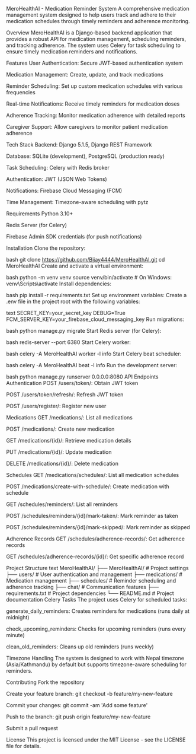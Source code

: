 MeroHealthAI - Medication Reminder System
A comprehensive medication management system designed to help users track and adhere to their medication schedules through timely reminders and adherence monitoring.

Overview
MeroHealthAI is a Django-based backend application that provides a robust API for medication management, scheduling reminders, and tracking adherence. The system uses Celery for task scheduling to ensure timely medication reminders and notifications.

Features
User Authentication: Secure JWT-based authentication system

Medication Management: Create, update, and track medications

Reminder Scheduling: Set up custom medication schedules with various frequencies

Real-time Notifications: Receive timely reminders for medication doses

Adherence Tracking: Monitor medication adherence with detailed reports

Caregiver Support: Allow caregivers to monitor patient medication adherence

Tech Stack
Backend: Django 5.1.5, Django REST Framework

Database: SQLite (development), PostgreSQL (production ready)

Task Scheduling: Celery with Redis broker

Authentication: JWT (JSON Web Tokens)

Notifications: Firebase Cloud Messaging (FCM)

Time Management: Timezone-aware scheduling with pytz

Requirements
Python 3.10+

Redis Server (for Celery)

Firebase Admin SDK credentials (for push notifications)

Installation
Clone the repository:

bash
git clone https://github.com/Bijay4444/MeroHealthAI.git
cd MeroHealthAI
Create and activate a virtual environment:

bash
python -m venv venv
source venv/bin/activate  # On Windows: venv\Scripts\activate
Install dependencies:

bash
pip install -r requirements.txt
Set up environment variables:
Create a .env file in the project root with the following variables:

text
SECRET_KEY=your_secret_key
DEBUG=True
FCM_SERVER_KEY=your_firebase_cloud_messaging_key
Run migrations:

bash
python manage.py migrate
Start Redis server (for Celery):

bash
redis-server --port 6380
Start Celery worker:

bash
celery -A MeroHealthAI worker -l info
Start Celery beat scheduler:

bash
celery -A MeroHealthAI beat -l info
Run the development server:

bash
python manage.py runserver 0.0.0.0:8080
API Endpoints
Authentication
POST /users/token/: Obtain JWT token

POST /users/token/refresh/: Refresh JWT token

POST /users/register/: Register new user

Medications
GET /medications/: List all medications

POST /medications/: Create new medication

GET /medications/{id}/: Retrieve medication details

PUT /medications/{id}/: Update medication

DELETE /medications/{id}/: Delete medication

Schedules
GET /medications/schedules/: List all medication schedules

POST /medications/create-with-schedule/: Create medication with schedule

GET /schedules/reminders/: List all reminders

POST /schedules/reminders/{id}/mark-taken/: Mark reminder as taken

POST /schedules/reminders/{id}/mark-skipped/: Mark reminder as skipped

Adherence Records
GET /schedules/adherence-records/: Get adherence records

GET /schedules/adherence-records/{id}/: Get specific adherence record

Project Structure
text
MeroHealthAI/
├── MeroHealthAI/          # Project settings
├── users/                 # User authentication and management
├── medications/           # Medication management
├── schedules/             # Reminder scheduling and adherence tracking
├── chat/                  # Communication features
├── requirements.txt       # Project dependencies
└── README.md              # Project documentation
Celery Tasks
The project uses Celery for scheduled tasks:

generate_daily_reminders: Creates reminders for medications (runs daily at midnight)

check_upcoming_reminders: Checks for upcoming reminders (runs every minute)

clean_old_reminders: Cleans up old reminders (runs weekly)

Timezone Handling
The system is designed to work with Nepal timezone (Asia/Kathmandu) by default but supports timezone-aware scheduling for reminders.

Contributing
Fork the repository

Create your feature branch: git checkout -b feature/my-new-feature

Commit your changes: git commit -am 'Add some feature'

Push to the branch: git push origin feature/my-new-feature

Submit a pull request

License
This project is licensed under the MIT License - see the LICENSE file for details.
